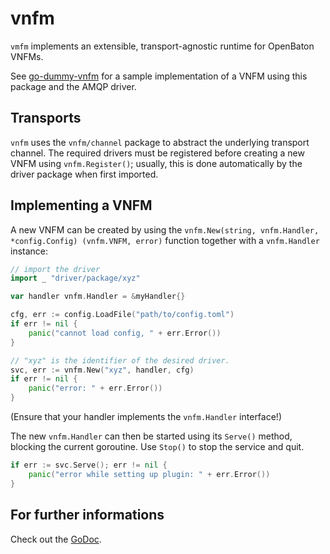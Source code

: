 # vnfm

`vmfm` implements an extensible, transport-agnostic runtime for OpenBaton VNFMs. 

See [go-dummy-vnfm] for a sample implementation of a VNFM using this package and the AMQP driver.

## Transports

`vnfm` uses the `vnfm/channel` package to abstract the underlying transport channel.
The required drivers must be registered before creating a new VNFM using `vnfm.Register()`; usually, this is done automatically by the driver package when first imported.

## Implementing a VNFM

A new VNFM can be created by using the `vnfm.New(string, vnfm.Handler, *config.Config) (vnfm.VNFM, error)` function together with a `vnfm.Handler` instance:

```go
// import the driver
import _ "driver/package/xyz"

var handler vnfm.Handler = &myHandler{}

cfg, err := config.LoadFile("path/to/config.toml")
if err != nil {
    panic("cannot load config, " + err.Error())
}

// "xyz" is the identifier of the desired driver.
svc, err := vnfm.New("xyz", handler, cfg)
if err != nil {
    panic("error: " + err.Error())
}
```

(Ensure that your handler implements the `vnfm.Handler` interface!)

The new `vnfm.Handler` can then be started using its `Serve()` method, blocking the current goroutine.
Use `Stop()` to stop the service and quit.

```go
if err := svc.Serve(); err != nil {
    panic("error while setting up plugin: " + err.Error())
}
```

## For further informations

Check out the [GoDoc][godoc].

[godoc]: http://godoc.org/github.com/mcilloni/go-openbaton/vnfm
[go-dummy-vnfm]: https://github.com/mcilloni/go-dummy-vnfm